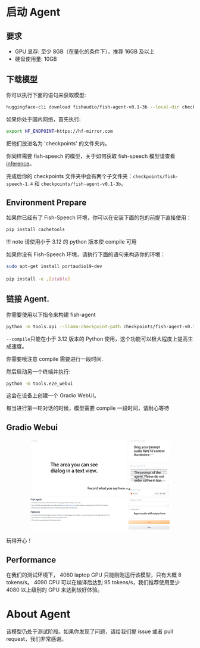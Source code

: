 # 启动 Agent

## 要求

- GPU 显存: 至少 8GB（在量化的条件下），推荐 16GB 及以上
- 硬盘使用量: 10GB

## 下载模型

你可以执行下面的语句来获取模型:

```bash
huggingface-cli download fishaudio/fish-agent-v0.1-3b --local-dir checkpoints/fish-agent-v0.1-3b
```

如果你处于国内网络，首先执行:

```bash
export HF_ENDPOINT=https://hf-mirror.com
```

把他们放进名为 'checkpoints' 的文件夹内。

你同样需要 fish-speech 的模型，关于如何获取 fish-speech 模型请查看[inference](inference.md)。

完成后你的 checkpoints 文件夹中会有两个子文件夹：`checkpoints/fish-speech-1.4` 和 `checkpoints/fish-agent-v0.1-3b`。

## Environment Prepare

如果你已经有了 Fish-Speech 环境，你可以在安装下面的包的前提下直接使用：

```bash
pip install cachetools
```

!!! note
请使用小于 3.12 的 python 版本使 compile 可用

如果你没有 Fish-Speech 环境，请执行下面的语句来构造你的环境：

```bash
sudo apt-get install portaudio19-dev

pip install -e .[stable]
```

## 链接 Agent.

你需要使用以下指令来构建 fish-agent

```bash
python -m tools.api --llama-checkpoint-path checkpoints/fish-agent-v0.1-3b/ --mode agent --compile
```

`--compile`只能在小于 3.12 版本的 Python 使用，这个功能可以极大程度上提高生成速度。

你需要哦注意 compile 需要进行一段时间.

然后启动另一个终端并执行:

```bash
python -m tools.e2e_webui
```

这会在设备上创建一个 Gradio WebUI。

每当进行第一轮对话的时候，模型需要 compile 一段时间，请耐心等待

## Gradio Webui

<p align="center">
   <img src="../assets/figs/agent_gradio.png" width="75%">
</p>

玩得开心！

## Performance

在我们的测试环境下， 4060 laptop GPU 只能刚刚运行该模型，只有大概 8 tokens/s。 4090 CPU 可以在编译后达到 95 tokens/s，我们推荐使用至少 4080 以上级别的 GPU 来达到较好体验。

# About Agent

该模型仍处于测试阶段。如果你发现了问题，请给我们提 issue 或者 pull request，我们非常感谢。
